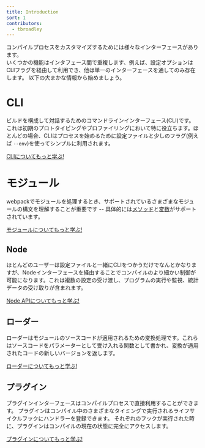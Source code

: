 ```yaml
---
title: Introduction
sort: 1
contributors:
  - tbroadley
---
```


<!--
A variety of interfaces are available to customize the compilation process.
Some features overlap between interfaces, e.g. a configuration option may be
available via a CLI flag, while others exist only through a single interface.
The following high-level information should get you started.
-->

コンパイルプロセスをカスタマイズするためには様々なインターフェースがあります。  
いくつかの機能はインタフェース間で重複します、例えば、設定オプションはCLIフラグを経由して利用でき、他は単一のインターフェースを通してのみ存在します。
以下の大まかな情報から始めましょう。


<!--
## CLI

The Command Line Interface (CLI) to configure and interact with your build. It
is especially useful in the case of early prototyping and profiling. For the
most part, the CLI is simply used to kick off the process using a configuration
file and a few flags (e.g. `--env`).

[Learn more about the CLI!](/api/cli)
-->

# CLI

ビルドを構成して対話するためのコマンドラインインターフェース(CLI)です。これは初期のプロトタイピングやプロファイリングにおいて特に役立ちます。ほとんどの場合、CLIはプロセスを始めるために設定ファイルと少しのフラグ(例えば `--env`)を使ってシンプルに利用されます。

[CLIについてもっと学ぶ!](/api/cli)

<!--
## Module

When processing modules with webpack, it is important to understand the
different module syntaxes -- specifically the [methods](/api/module-methods)
and [variables](/api/module-variables) -- that are supported.

[Learn more about modules!](/api/module-methods)
-->

# モジュール

webpackでモジュールを処理するとき、サポートされているさまざまなモジュールの構文を理解することが重要です -- 具体的には[メソッド](/api/module-methods)と[変数](/api/module-variables)がサポートされています。

[モジュールについてもっと学ぶ!](/api/module-methods)


<!--
## Node

While most users can get away with just using the CLI along with a
configuration file, more fine-grained control of the compilation can be
achieved via the Node interface. This includes passing multiple configurations,
programmatically running or watching, and collecting stats.

[Learn more about the Node API!](/api/node)
-->

## Node

ほとんどのユーザーは設定ファイルと一緒にCLIをつかうだけでなんとかなりますが、Nodeインターフェースを経由することでコンパイルのより細かい制御が可能になります。これは複数の設定の受け渡し、プログラムの実行や監視、統計データの受け取りが含まれます。

[Node APIについてもっと学ぶ!](/api/node)


<!--
## Loaders

Loaders are transformations that are applied to the source code of a module.
They are written as functions that accept source code as a parameter and return
a new version of that code with transformations applied.

[Learn more about loaders!](/api/loaders)
-->

## ローダー

ローダーはモジュールのソースコードが適用されるための変換処理です。これらはソースコードをパラメーターとして受け入れる関数として書かれ、変換が適用されたコードの新しいバージョンを返します。

[ローダーについてもっと学ぶ!](/api/loaders)


<!--
## Plugins

The plugin interface allows users to tap directly into the compilation process.
Plugins can register handlers on lifecycle hooks that run at different points
throughout a compilation. When each hook is executed, the plugin will have full
access to the current state of the compilation.

[Learn more about plugins!](/api/plugins)
-->

## プラグイン

プラグインインターフェースはコンパイルプロセスで直接利用することができます。
プラグインはコンパイル中のさまざまなタイミングで実行されるライフサイクルフックにハンドラーを登録できます。
それぞれのフックが実行された時に、プラグインはコンパイルの現在の状態に完全にアクセスします。

[プラグインについてもっと学ぶ!](/api/plugins)
